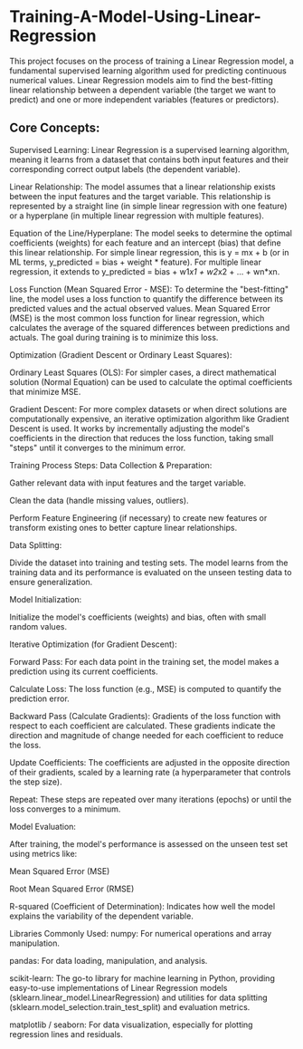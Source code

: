 # Training-A-Model-Using-Linear-Regression

This project focuses on the process of training a Linear Regression model, a fundamental supervised learning algorithm used for predicting continuous numerical values. Linear Regression models aim to find the best-fitting linear relationship between a dependent variable (the target we want to predict) and one or more independent variables (features or predictors).

## Core Concepts:
Supervised Learning: Linear Regression is a supervised learning algorithm, meaning it learns from a dataset that contains both input features and their corresponding correct output labels (the dependent variable).

Linear Relationship: The model assumes that a linear relationship exists between the input features and the target variable. This relationship is represented by a straight line (in simple linear regression with one feature) or a hyperplane (in multiple linear regression with multiple features).

Equation of the Line/Hyperplane: The model seeks to determine the optimal coefficients (weights) for each feature and an intercept (bias) that define this linear relationship. For simple linear regression, this is y = mx + b (or in ML terms, y_predicted = bias + weight * feature). For multiple linear regression, it extends to y_predicted = bias + w1*x1 + w2*x2 + ... + wn*xn.

Loss Function (Mean Squared Error - MSE): To determine the "best-fitting" line, the model uses a loss function to quantify the difference between its predicted values and the actual observed values. Mean Squared Error (MSE) is the most common loss function for linear regression, which calculates the average of the squared differences between predictions and actuals. The goal during training is to minimize this loss.

Optimization (Gradient Descent or Ordinary Least Squares):

Ordinary Least Squares (OLS): For simpler cases, a direct mathematical solution (Normal Equation) can be used to calculate the optimal coefficients that minimize MSE.

Gradient Descent: For more complex datasets or when direct solutions are computationally expensive, an iterative optimization algorithm like Gradient Descent is used. It works by incrementally adjusting the model's coefficients in the direction that reduces the loss function, taking small "steps" until it converges to the minimum error.

Training Process Steps:
Data Collection & Preparation:

Gather relevant data with input features and the target variable.

Clean the data (handle missing values, outliers).

Perform Feature Engineering (if necessary) to create new features or transform existing ones to better capture linear relationships.

Data Splitting:

Divide the dataset into training and testing sets. The model learns from the training data and its performance is evaluated on the unseen testing data to ensure generalization.

Model Initialization:

Initialize the model's coefficients (weights) and bias, often with small random values.

Iterative Optimization (for Gradient Descent):

Forward Pass: For each data point in the training set, the model makes a prediction using its current coefficients.

Calculate Loss: The loss function (e.g., MSE) is computed to quantify the prediction error.

Backward Pass (Calculate Gradients): Gradients of the loss function with respect to each coefficient are calculated. These gradients indicate the direction and magnitude of change needed for each coefficient to reduce the loss.

Update Coefficients: The coefficients are adjusted in the opposite direction of their gradients, scaled by a learning rate (a hyperparameter that controls the step size).

Repeat: These steps are repeated over many iterations (epochs) or until the loss converges to a minimum.

Model Evaluation:

After training, the model's performance is assessed on the unseen test set using metrics like:

Mean Squared Error (MSE)

Root Mean Squared Error (RMSE)

R-squared (Coefficient of Determination): Indicates how well the model explains the variability of the dependent variable.

Libraries Commonly Used:
numpy: For numerical operations and array manipulation.

pandas: For data loading, manipulation, and analysis.

scikit-learn: The go-to library for machine learning in Python, providing easy-to-use implementations of Linear Regression models (sklearn.linear_model.LinearRegression) and utilities for data splitting (sklearn.model_selection.train_test_split) and evaluation metrics.

matplotlib / seaborn: For data visualization, especially for plotting regression lines and residuals.
